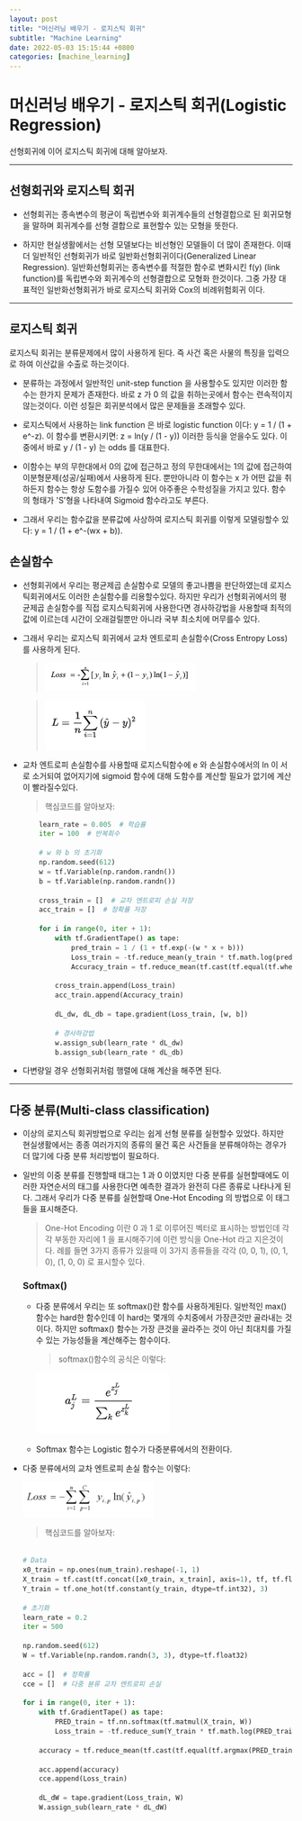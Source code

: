 ```yaml
---
layout: post
title: "머신러닝 배우기 - 로지스틱 회귀"
subtitle: "Machine Learning"
date: 2022-05-03 15:15:44 +0800
categories: [machine_learning]
---
```


# 머신러닝 배우기 - 로지스틱 회귀(Logistic Regression)

선형회귀에 이어 로지스틱 회귀에 대해 알아보자.

***

## 선형회귀와 로지스틱 회귀

* 선형회귀는 종속변수의 평균이 독립변수와 회귀계수들의 선형결합으로 된 회귀모형을 말하며 회귀계수를 선형 결합으로 표현할수 있는 모형을 뜻한다.

* 하지만 현실생활에서는 선형 모델보다는 비선형인 모델들이 더 많이 존재한다. 이때 더 일반적인 선형회귀가 바로 일반화선형회귀이다(Generalized Linear Regression). 일반화선형회귀는 종속변수를 적절한 함수로 변화시킨 f(y) (link function)를 독립변수와 회귀계수의 선형결합으로 모형화 한것이다. 그중 가장 대표적인 일반화선형회귀가 바로 로지스틱 회귀와 Cox의 비례위험회귀 이다.

***

## 로지스틱 회귀

로지스틱 회귀는 분류문제에서 많이 사용하게 된다. 즉 사건 혹은 사물의 특징을 입력으로 하여 이산값을 수출로 하는것이다.

* 분류하는 과정에서 일반적인 unit-step function 을 사용할수도 있지만 이러한 함수는 한가지 문제가 존재한다. 바로 z 가 0 의 값을 취하는곳에서 함수는 련속적이지 않는것이다. 이런 성질은 회귀분석에서 많은 문제들을 초래할수 있다.

* 로지스틱에서 사용하는 link function 은 바로 logistic function 이다: y = 1 / (1 + e^-z). 이 함수를 변환시키면: z = ln(y / (1 - y)) 이러한 등식을 얻을수도 있다. 이중에서 바로 y / (1 - y) 는 odds 를 대표한다.

* 이함수는 부의 무한대에서 0의 값에 접근하고 정의 무한대에서는 1의 값에 접근하여 이분형문제(성공/실패)에서 사용하게 된다. 뿐만아니라 이 함수는 x 가 어떤 값을 취하든지 함수는 항상 도함수를 가질수 있어 아주좋은 수학성질을 가지고 있다. 함수의 형태가 'S'형을 나타내여 Sigmoid 함수라고도 부른다.

* 그래서 우리는 함수값을 분류값에 사상하여 로지스틱 회귀를 이렇게 모델링할수 있다: y = 1 / (1 + e^-(wx + b)).

## 손실함수

* 선형회귀에서 우리는 평균제곱 손실함수로 모델의 좋고나쁨을 판단하였는데 로지스틱회귀에서도 이러한 손실함수를 리용할수있다. 하지만 우리가 선형회귀에서의 평균제곱 손실함수를 직접 로지스틱회귀에 사용한다면 경사하강법을 사용할때 최적의 값에 이르는데 시간이 오래걸릴뿐만 아니라 국부 최소치에 머무를수 있다.

* 그래서 우리는 로지스틱 회귀에서 교차 엔트로피 손실함수(Cross Entropy Loss)를 사용하게 된다.

    > ![cee](https://raw.githubusercontent.com/Guangwoen/Guangwoen.GitHub.io/main/pics/050301.png)

    > ![mse](https://raw.githubusercontent.com/Guangwoen/Guangwoen.GitHub.io/main/pics/050302.png)

* 교차 엔트로피 손실함수를 사용할때 로지스틱함수에 e 와 손실함수에서의 ln 이 서로 소거되여 없어지기에 sigmoid 함수에 대해 도함수를 계산할 필요가 없기에 계산이 빨라질수있다.

    >핵심코드를 알아보자:
    ```python
        learn_rate = 0.005  # 학습률
        iter = 100  # 반복회수

        # w 와 b 의 초기화
        np.random.seed(612)
        w = tf.Variable(np.random.randn())
        b = tf.Variable(np.random.randn())

        cross_train = []  # 교차 엔트로피 손실 저장
        acc_train = []  # 정확률 저장

        for i in range(0, iter + 1):
            with tf.GradientTape() as tape:
                pred_train = 1 / (1 + tf.exp(-(w * x + b)))
                Loss_train = -tf.reduce_mean(y_train * tf.math.log(pred_train) + (1 - y_train) * tf.math.log(1 - pred_train))
                Accuracy_train = tf.reduce_mean(tf.cast(tf.equal(tf.where(pred_train < 0.5, 0, 1), y_train), tf.float32))

            cross_train.append(Loss_train)
            acc_train.append(Accuracy_train)

            dL_dw, dL_db = tape.gradient(Loss_train, [w, b])

            # 경사하강법
            w.assign_sub(learn_rate * dL_dw)
            b.assign_sub(learn_rate * dL_db)
 
    ```

* 다변량일 경우 선형회귀처럼 행렬에 대해 계산을 해주면 된다.

***

## 다중 분류(Multi-class classification)

* 이상의 로지스틱 회귀방법으로 우리는 쉽게 선형 분류를 실현할수 있었다. 하지만 현실생활에서는 종종 여러가지의 종류의 물건 혹은 사건들을 분류해야하는 경우가 더 많기에 다중 분류 처리방법이 필요하다.

* 일반의 이중 분류를 진행할때 태그는 1 과 0 이였지만 다중 분류를 실현할때에도 이러한 자연순서의 태그를 사용한다면 예측한 결과가 완전히 다른 종류로 나타나게 된다. 그래서 우리가 다중 분류를 실현할때 One-Hot Encoding 의 방법으로 이 태그들을 표시해준다.

    > One-Hot Encoding 이란 0 과 1 로 이루어진 벡터로 표시하는 방법인데 각각 부동한 자리에 1 을 표시해주기에 이런 방식을 One-Hot 라고 지은것이다.
    > 례를 들면 3가지 종류가 있을때 이 3가지 종류들을 각각 (0, 0, 1), (0, 1, 0), (1, 0, 0) 로 표시할수 있다.

    ### Softmax()

    * 다중 분류에서 우리는 또 softmax()란 함수를 사용하게된다. 일반적인 max()함수는 hard한 함수인데 이 hard는 몇개의 수치중에서 가장큰것만 골라내는 것이다. 하지만 softmax() 함수는 가장 큰것을 골라주는 것이 아닌 최대치를 가질수 있는 가능성들을 계산해주는 함수이다.

        > softmax()함수의 공식은 이렇다:

        ![softmax](https://raw.githubusercontent.com/Guangwoen/Guangwoen.GitHub.io/main/pics/050303.png)

    * Softmax 함수는 Logistic 함수가 다중분류에서의 전환이다.

* 다중 분류에서의 교차 엔트로피 손실 함수는 이렇다:
  
    ![mentro](https://raw.githubusercontent.com/Guangwoen/Guangwoen.GitHub.io/main/pics/050304.png)

    >핵심코드를 알아보자:
    ```python

    # Data
    x0_train = np.ones(num_train).reshape(-1, 1)
    X_train = tf.cast(tf.concat([x0_train, x_train], axis=1), tf, tf.float32)
    Y_train = tf.one_hot(tf.constant(y_train, dtype=tf.int32), 3)

    # 초기화
    learn_rate = 0.2
    iter = 500

    np.random.seed(612)
    W = tf.Variable(np.random.randn(3, 3), dtype=tf.float32)

    acc = []  # 정확률
    cce = []  # 다중 뷴류 교차 엔트로피 손실

    for i in range(0, iter + 1):
        with tf.GradientTape() as tape:
            PRED_train = tf.nn.softmax(tf.matmul(X_train, W))
            Loss_train = -tf.reduce_sum(Y_train * tf.math.log(PRED_train)) / num_train

        accuracy = tf.reduce_mean(tf.cast(tf.equal(tf.argmax(PRED_train.numpy(), axis=1), y_train), tf.float32))

        acc.append(accuracy)
        cce.append(Loss_train)

        dL_dW = tape.gradient(Loss_train, W)
        W.assign_sub(learn_rate * dL_dW)
    ```
